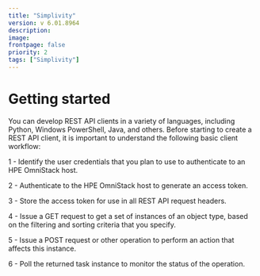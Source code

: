 ```yaml
---
title: "Simplivity"
version: v 6.01.8964
description:
image: 
frontpage: false
priority: 2
tags: ["Simplivity"]
---
```

Getting started
===============

You can develop REST API clients in a variety of languages, including Python, Windows PowerShell, Java, and others. Before starting to create a REST API client, it is important to understand the following basic client workflow:

1 - Identify the user credentials that you plan to use to authenticate to an HPE OmniStack host.

2 - Authenticate to the HPE OmniStack host to generate an access token.

3 - Store the access token for use in all REST API request headers.

4 - Issue a GET request to get a set of instances of an object type, based on the filtering and sorting criteria that you specify.

5 - Issue a POST request or other operation to perform an action that affects this instance.

6 - Poll the returned task instance to monitor the status of the operation.
